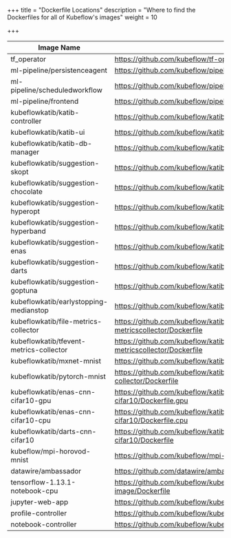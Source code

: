 +++
title = "Dockerfile Locations"
description = "Where to find the Dockerfiles for all of Kubeflow's images"
weight = 10
                    
+++

| Image Name        | Dockerfile Location |
| ------------- |---------------|
| tf_operator      | <https://github.com/kubeflow/tf-operator/tree/master/build/images/tf_operator> |
| ml-pipeline/persistenceagent      | <https://github.com/kubeflow/pipelines/tree/master/backend> |
| ml-pipeline/scheduledworkflow | <https://github.com/kubeflow/pipelines/tree/master/backend> |
| ml-pipeline/frontend | <https://github.com/kubeflow/pipelines/blob/master/frontend/Dockerfile> |
| kubeflowkatib/katib-controller    | <https://github.com/kubeflow/katib/tree/master/cmd/katib-controller/v1beta1/Dockerfile> |
| kubeflowkatib/katib-ui    | <https://github.com/kubeflow/katib/tree/master/cmd/ui/v1beta1/Dockerfile> |
| kubeflowkatib/katib-db-manager |     <https://github.com/kubeflow/katib/tree/master/cmd/db-manager/v1beta1/Dockerfile> |
| kubeflowkatib/suggestion-skopt | <https://github.com/kubeflow/katib/blob/master/cmd/suggestion/skopt/v1beta1/Dockerfile> |
| kubeflowkatib/suggestion-chocolate |    <https://github.com/kubeflow/katib/blob/master/cmd/suggestion/chocolate/v1beta1/Dockerfile> |
| kubeflowkatib/suggestion-hyperopt |    <https://github.com/kubeflow/katib/blob/master/cmd/suggestion/hyperopt/v1beta1/Dockerfile> |
| kubeflowkatib/suggestion-hyperband |     <https://github.com/kubeflow/katib/blob/master/cmd/suggestion/hyperband/v1beta1/Dockerfile> |
| kubeflowkatib/suggestion-enas |    <https://github.com/kubeflow/katib/blob/master/cmd/suggestion/nas/enas/v1beta1/Dockerfile> |
| kubeflowkatib/suggestion-darts |    <https://github.com/kubeflow/katib/blob/master/cmd/suggestion/nas/darts/v1beta1/Dockerfile> |
| kubeflowkatib/suggestion-goptuna |    <https://github.com/kubeflow/katib/blob/master/cmd/suggestion/goptuna/v1beta1/Dockerfile> |
| kubeflowkatib/earlystopping-medianstop |    <https://github.com/kubeflow/katib/blob/master/cmd/earlystopping/medianstop/v1beta1/Dockerfile> |
| kubeflowkatib/file-metrics-collector |    <https://github.com/kubeflow/katib/blob/master/cmd/metricscollector/v1beta1/file-metricscollector/Dockerfile> |
| kubeflowkatib/tfevent-metrics-collector |    <https://github.com/kubeflow/katib/blob/master/cmd/metricscollector/v1beta1/tfevent-metricscollector/Dockerfile> |
| kubeflowkatib/mxnet-mnist |    <https://github.com/kubeflow/katib/blob/master/examples/v1beta1/mxnet-mnist/Dockerfile> |
| kubeflowkatib/pytorch-mnist |    <https://github.com/kubeflow/katib/blob/master/examples/v1beta1/file-metrics-collector/Dockerfile> |
| kubeflowkatib/enas-cnn-cifar10-gpu |    <https://github.com/kubeflow/katib/blob/master/examples/v1beta1/nas/enas-cnn-cifar10/Dockerfile.gpu> |
| kubeflowkatib/enas-cnn-cifar10-cpu |    <https://github.com/kubeflow/katib/blob/master/examples/v1beta1/nas/enas-cnn-cifar10/Dockerfile.cpu> |
| kubeflowkatib/darts-cnn-cifar10 |    <https://github.com/kubeflow/katib/blob/master/examples/v1beta1/nas/darts-cnn-cifar10/Dockerfile> |
| kubeflow/mpi-horovod-mnist |    <https://github.com/kubeflow/mpi-operator/blob/master/examples/horovod/Dockerfile.cpu> |
| datawire/ambassador    | <https://github.com/datawire/ambassador/blob/master/builder/Dockerfile> |
| tensorflow-1.13.1-notebook-cpu |    <https://github.com/kubeflow/kubeflow/blob/master/components/tensorflow-notebook-image/Dockerfile> |
|jupyter-web-app |    <https://github.com/kubeflow/kubeflow/blob/master/components/jupyter-web-app/Dockerfile> |
| profile-controller    | <https://github.com/kubeflow/kubeflow/tree/master/components/profile-controller> |
| notebook-controller |    <https://github.com/kubeflow/kubeflow/tree/master/components/notebook-controller> |
